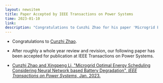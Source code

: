 ```yaml
---
layout: newsitem
title: Paper Accepted by IEEE Transactions on Power Systems
time: 2023-01-10
link: 
description: "Congratulations to Cunzhi Zhao for his paper 'Microgrid EMS considering DNN-based Battery Degradation' accepted by TPWRS."
---
```


* Congratulations to <a href="/people/Cunzhi-Zhao" class="off">Cunzhi Zhao</a>.

* After roughly a whole year review and revision, our following paper has been accepted for publication at IEEE Transactions on Power Systems.

* <a href="/papers/CunzhiZhao-NNBD-MDS/" class="off">Cunzhi Zhao and Xingpeng Li, "Microgrid Optimal Energy Scheduling Considering Neural Network based Battery Degradation", *IEEE Transactions on Power Systems*, Jan. 2023.</a>

